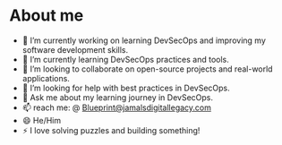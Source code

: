 # About me

- 🔭 I’m currently working on learning DevSecOps and improving my software development skills.
- 🌱 I’m currently learning DevSecOps practices and tools.
- 👯 I’m looking to collaborate on open-source projects and real-world applications.
- 🤔 I’m looking for help with best practices in DevSecOps.
- 💬 Ask me about my learning journey in DevSecOps.
- 📫 reach me: @ Blueprint@jamalsdigitallegacy.com
- 😄 He/Him
- ⚡ I love solving puzzles and building something!
